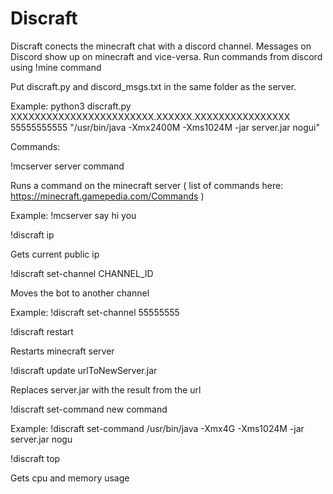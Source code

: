# Discraft
Discraft conects the minecraft chat with a discord channel.
Messages on Discord show up on minecraft and vice-versa.
Run commands from discord using !mine command

Put discraft.py and discord_msgs.txt in the same folder as the server.

Example:
python3 discraft.py XXXXXXXXXXXXXXXXXXXXXXXX.XXXXXX.XXXXXXXXXXXXXXXX 55555555555 "/usr/bin/java -Xmx2400M -Xms1024M -jar server.jar nogui"

Commands:

!mcserver server command

Runs a command on the minecraft server ( list of commands here: https://minecraft.gamepedia.com/Commands )

Example: !mcserver say hi you

!discraft ip

Gets current public ip

!discraft set-channel CHANNEL_ID

Moves the bot to another channel

Example: !discraft set-channel 55555555

!discraft restart

Restarts minecraft server

!discraft update urlToNewServer.jar

Replaces server.jar with the result from the url

!discraft set-command new command

Example: !discraft set-command /usr/bin/java -Xmx4G -Xms1024M -jar server.jar nogu

!discraft top

Gets cpu and memory usage
